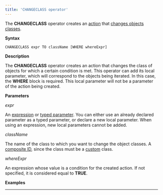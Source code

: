 ```yaml
---
title: 'CHANGECLASS operator'
---
```


The **CHANGECLASS** operator creates an [action](Actions.md) that [changes objects classes](Class_change_CHANGECLASS_DELETE_.md).

**Syntax**

    CHANGECLASS expr TO className [WHERE whereExpr]

**Description**

The **CHANGECLASS** operator creates an action that changes the class of objects for which a certain condition is met. This operator can add its local parameter, which will correspond to the objects being iterated. In this case, the **WHERE** block is required. This local parameter will not be a parameter of the action being created.

**Parameters**

*expr*

An [expression](Expression.md) or [typed parameter](IDs_1573053.html#IDs-paramid). You can either use an already declared parameter as a typed parameter, or declare a new local parameter. When using an expression, new local parameters cannot be added.

*className*

The name of the class to which you want to change the object classes. A [composite ID](IDs_1573053.html#IDs-cid), since the class must be a [custom](User_classes.md) class.

*whereExpr*

An expression whose value is a condition for the created action. If not specified, it is considered equal to **TRUE**.

**Examples**

************************

